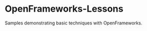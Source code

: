 OpenFrameworks-Lessons
======================

Samples demonstrating basic techniques with OpenFrameworks.
